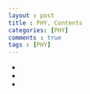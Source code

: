 ```yaml
---
layout : post
title : PHY, Contents
categories: [PHY]
comments : true
tags : [PHY]
---
```


- <a href='' class='jb-medium'></a>
- <a href='' class='jb-medium'></a>
- <a href='' class='jb-medium'></a>
